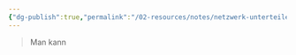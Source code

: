 ```yaml
---
{"dg-publish":true,"permalink":"/02-resources/notes/netzwerk-unterteilen/","tags":["netzwerk/subnetting","netzwerk/ip/ipv4"],"noteIcon":""}
---
```


>Man kann